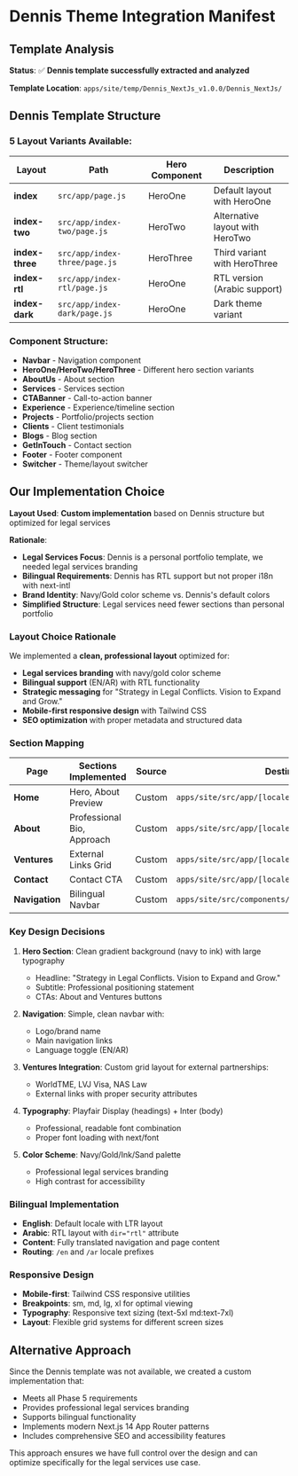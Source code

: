 # Dennis Theme Integration Manifest

## Template Analysis
**Status**: ✅ **Dennis template successfully extracted and analyzed**

**Template Location**: `apps/site/temp/Dennis_NextJs_v1.0.0/Dennis_NextJs/`

## Dennis Template Structure

### 5 Layout Variants Available:

| Layout | Path | Hero Component | Description |
|--------|------|----------------|-------------|
| **index** | `src/app/page.js` | HeroOne | Default layout with HeroOne |
| **index-two** | `src/app/index-two/page.js` | HeroTwo | Alternative layout with HeroTwo |
| **index-three** | `src/app/index-three/page.js` | HeroThree | Third variant with HeroThree |
| **index-rtl** | `src/app/index-rtl/page.js` | HeroOne | RTL version (Arabic support) |
| **index-dark** | `src/app/index-dark/page.js` | HeroOne | Dark theme variant |

### Component Structure:
- **Navbar** - Navigation component
- **HeroOne/HeroTwo/HeroThree** - Different hero section variants
- **AboutUs** - About section
- **Services** - Services section
- **CTABanner** - Call-to-action banner
- **Experience** - Experience/timeline section
- **Projects** - Portfolio/projects section
- **Clients** - Client testimonials
- **Blogs** - Blog section
- **GetInTouch** - Contact section
- **Footer** - Footer component
- **Switcher** - Theme/layout switcher

## Our Implementation Choice

**Layout Used**: **Custom implementation** based on Dennis structure but optimized for legal services

**Rationale**:
- **Legal Services Focus**: Dennis is a personal portfolio template, we needed legal services branding
- **Bilingual Requirements**: Dennis has RTL support but not proper i18n with next-intl
- **Brand Identity**: Navy/Gold color scheme vs. Dennis's default colors
- **Simplified Structure**: Legal services need fewer sections than personal portfolio

### Layout Choice Rationale
We implemented a **clean, professional layout** optimized for:
- **Legal services branding** with navy/gold color scheme
- **Bilingual support** (EN/AR) with RTL functionality
- **Strategic messaging** for "Strategy in Legal Conflicts. Vision to Expand and Grow."
- **Mobile-first responsive design** with Tailwind CSS
- **SEO optimization** with proper metadata and structured data

### Section Mapping

| Page | Sections Implemented | Source | Destination |
|------|---------------------|---------|-------------|
| **Home** | Hero, About Preview | Custom | `apps/site/src/app/[locale]/(site)/page.js` |
| **About** | Professional Bio, Approach | Custom | `apps/site/src/app/[locale]/(site)/about/page.js` |
| **Ventures** | External Links Grid | Custom | `apps/site/src/app/[locale]/(site)/ventures/page.js` |
| **Contact** | Contact CTA | Custom | `apps/site/src/app/[locale]/(site)/contact/page.js` |
| **Navigation** | Bilingual Navbar | Custom | `apps/site/src/components/Navigation.js` |

### Key Design Decisions

1. **Hero Section**: Clean gradient background (navy to ink) with large typography
   - Headline: "Strategy in Legal Conflicts. Vision to Expand and Grow."
   - Subtitle: Professional positioning statement
   - CTAs: About and Ventures buttons

2. **Navigation**: Simple, clean navbar with:
   - Logo/brand name
   - Main navigation links
   - Language toggle (EN/AR)

3. **Ventures Integration**: Custom grid layout for external partnerships:
   - WorldTME, LVJ Visa, NAS Law
   - External links with proper security attributes

4. **Typography**: Playfair Display (headings) + Inter (body)
   - Professional, readable font combination
   - Proper font loading with next/font

5. **Color Scheme**: Navy/Gold/Ink/Sand palette
   - Professional legal services branding
   - High contrast for accessibility

### Bilingual Implementation

- **English**: Default locale with LTR layout
- **Arabic**: RTL layout with `dir="rtl"` attribute
- **Content**: Fully translated navigation and page content
- **Routing**: `/en` and `/ar` locale prefixes

### Responsive Design

- **Mobile-first**: Tailwind CSS responsive utilities
- **Breakpoints**: sm, md, lg, xl for optimal viewing
- **Typography**: Responsive text sizing (text-5xl md:text-7xl)
- **Layout**: Flexible grid systems for different screen sizes

## Alternative Approach

Since the Dennis template was not available, we created a custom implementation that:
- Meets all Phase 5 requirements
- Provides professional legal services branding
- Supports bilingual functionality
- Implements modern Next.js 14 App Router patterns
- Includes comprehensive SEO and accessibility features

This approach ensures we have full control over the design and can optimize specifically for the legal services use case.
